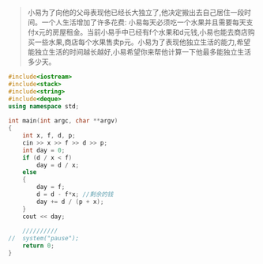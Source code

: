 > 小易为了向他的父母表现他已经长大独立了,他决定搬出去自己居住一段时间。一个人生活增加了许多花费: 小易每天必须吃一个水果并且需要每天支付x元的房屋租金。当前小易手中已经有f个水果和d元钱,小易也能去商店购买一些水果,商店每个水果售卖p元。小易为了表现他独立生活的能力,希望能独立生活的时间越长越好,小易希望你来帮他计算一下他最多能独立生活多少天。



```cpp
#include<iostream>
#include<stack>
#include<string>
#include<deque>
using namespace std;
 
int main(int argc, char **argv)
{
    int x, f, d, p;
    cin >> x >> f >> d >> p;
    int day = 0;
    if (d / x < f)
        day = d / x;
    else
    {
        day = f;
        d = d - f*x; //剩余的钱
        day += d / (p + x);
    }
    cout << day;
 
    //////////
//  system("pause");
    return 0;
}
```

